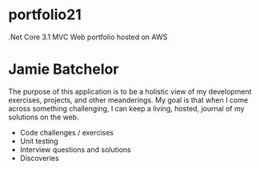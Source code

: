 # portfolio21
.Net Core 3.1 MVC Web portfolio hosted on AWS

# Jamie Batchelor

The purpose of this application is to be a holistic view of my development exercises, projects, and other meanderings. My goal is that when I come across something challenging, I can keep a living, hosted, journal of my solutions on the web.

* Code challenges / exercises
* Unit testing
* Interview questions and solutions
* Discoveries
